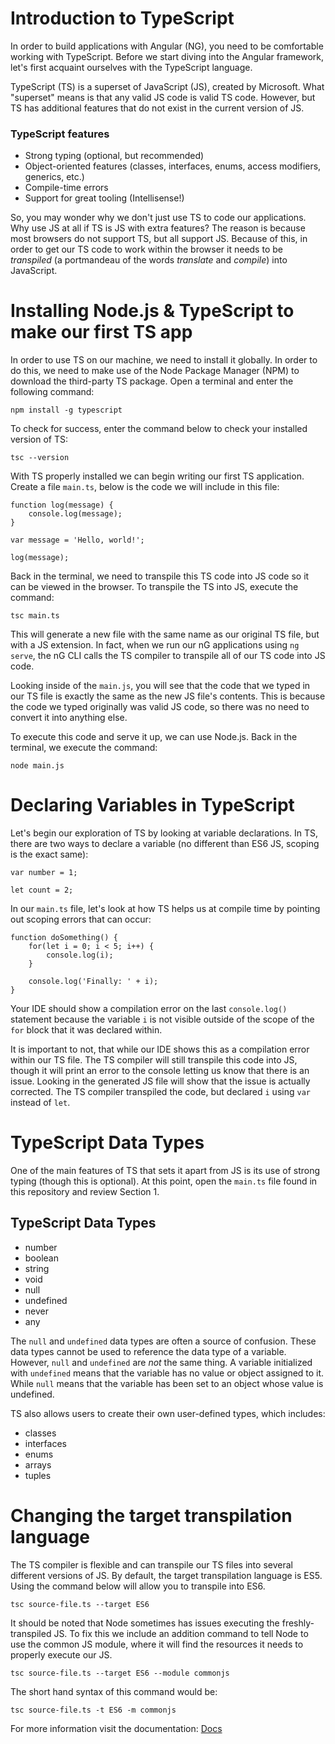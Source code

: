 # Introduction to TypeScript

In order to build applications with Angular (NG), you need to be comfortable working with TypeScript. Before we start diving into the Angular framework, let's first acquaint ourselves with the TypeScript language.

TypeScript (TS) is a superset of JavaScript (JS), created by Microsoft. What "superset" means is that any valid JS code is valid TS code. However, but TS has additional features that do not exist in the current version of JS.

### TypeScript features

* Strong typing (optional, but recommended)
* Object-oriented features (classes, interfaces, enums, access modifiers, generics, etc.)
* Compile-time errors
* Support for great tooling (Intellisense!)

So, you may wonder why we don't just use TS to code our applications. Why use JS at all if TS is JS with extra features? The reason is because most browsers do not support TS, but all support JS. Because of this, in order to get our TS code to work within the browser it needs to be _*transpiled*_ (a portmandeau of the words _translate_ and _compile_) into JavaScript.

# Installing Node.js & TypeScript to make our first TS app

In order to use TS on our machine, we need to install it globally. In order to do this, we need to make use of the Node Package Manager (NPM) to download the third-party TS package. Open a terminal and enter the following command:

`npm install -g typescript`

To check for success, enter the command below to check your installed version of TS:

`tsc --version`

With TS properly installed we can begin writing our first TS application. Create a file `main.ts`, below is the code we will include in this file:

    function log(message) {
        console.log(message);
    }

    var message = 'Hello, world!';

    log(message);

Back in the terminal, we need to transpile this TS code into JS code so it can be viewed in the browser. To transpile the TS into JS, execute the command:

`tsc main.ts`

This will generate a new file with the same name as our original TS file, but with a JS extension. In fact, when we run our nG applications using `ng serve`, the nG CLI calls the TS compiler to transpile all of our TS code into JS code.

Looking inside of the `main.js`, you will see that the code that we typed in our TS file is exactly the same as the new JS file's contents. This is because the code we typed originally was valid JS code, so there was no need to convert it into anything else.

To execute this code and serve it up, we can use Node.js. Back in the terminal, we execute the command:

`node main.js`

# Declaring Variables in TypeScript

Let's begin our exploration of TS by looking at variable declarations. In TS, there are two ways to declare a variable (no different than ES6 JS, scoping is the exact same):

`var number = 1;`

`let count = 2;`

In our `main.ts` file, let's look at how TS helps us at compile time by pointing out scoping errors that can occur:

    function doSomething() {
        for(let i = 0; i < 5; i++) {
            console.log(i);
        }

        console.log('Finally: ' + i);
    }

Your IDE should show a compilation error on the last `console.log()` statement because the variable `i` is not visible outside of the scope of the `for` block that it was declared within.

It is important to not, that while our IDE shows this as a compilation error within our TS file. The TS compiler will still transpile this code into JS, though it will print an error to the console letting us know that there is an issue. Looking in the generated JS file will show that the issue is actually corrected. The TS compiler transpiled the code, but declared `i` using `var` instead of `let`.

# TypeScript Data Types

One of the main features of TS that sets it apart from JS is its use of strong typing (though this is optional). At this point, open the `main.ts` file found in this repository and review Section 1. 

## TypeScript Data Types

* number
* boolean
* string
* void
* null
* undefined
* never
* any

The `null` and `undefined` data types are often a source of confusion. These data types cannot be used to reference the data type of a variable. However, `null` and `undefined` are _not_ the same thing. A variable initialized with `undefined` means that the variable has no value or object assigned to it. While `null` means that the variable has been set to an object whose value is undefined.

TS also allows users to create their own user-defined types, which includes:

* classes
* interfaces
* enums
* arrays
* tuples

# Changing the target transpilation language

The TS compiler is flexible and can transpile our TS files into several different versions of JS. By default, the target transpilation language is ES5. Using the command below will allow you to transpile into ES6. 

    tsc source-file.ts --target ES6

It should be noted that Node sometimes has issues executing the freshly-transpiled JS. To fix this we include an addition command to tell Node to use the common JS module, where it will find the resources it needs to properly execute our JS.

    tsc source-file.ts --target ES6 --module commonjs

The short hand syntax of this command would be:

    tsc source-file.ts -t ES6 -m commonjs

For more information visit the documentation: [Docs](https://www.typescriptlang.org/docs/home.html)